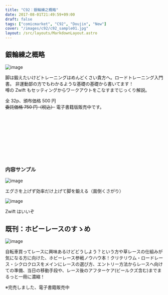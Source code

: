 ```yaml
---
title: "C92：銀輪練之概略"
date: 2017-08-01T21:49:59+09:00
draft: false
tags: ["comicmarket", "C92", "Doujin", "New"]
cover: "/images/c92/c92_sample01.jpg"
layout: /src/layouts/MarkdownLayout.astro
---
```


## 銀輪練之概略

![image](/images/c92/c92_sample01.jpg)

脚は鍛えたいけどトレーニングはめんどくさい貴方へ。ロードトレーニング入門書。 非運動部の方でもわかるような基礎の基礎から書いてます！\
噂の Zwift もセッティングからワークアウトをこなすまでじっくり解説。

全 32p、頒布価格 500 円\
~~委託価格 750 円（税込）~~
電子書籍版販売中です。

<div class="iframely-embed"><div class="iframely-responsive" style="height: 140px; padding-bottom: 0;"><a href="https://amzn.to/3aq76Hw" data-iframely-url="//cdn.iframe.ly/2tFaj3f?iframe=card-small"></a></div></div>

### 内容サンプル

![image](/images/c92/c92_sample02.jpg)

エグさを上げず効率だけ上げて脚を鍛える（面倒くさがり）

![image](/images/c92/c92_sample03.jpg)

Zwift はいいぞ

## 既刊：ホビーレースのすゝめ

![image](/images/c90/c90_sample01.png)

自転車買ってレースに興味あるけどどうしよう？という方や草レースの仕組みが気になる方に向けた、ホビーレース参戦ノウハウ本！クリテリウム・ロードレース・シクロクロスをメインにレースの選び方、エントリー方法からレースへ向けての準備、当日の移動手段や、レース後のアフターケア(ビールクズ含む)までまるっと一冊に濃縮！

※完売しました、電子書籍販売中

<div class="iframely-embed"><div class="iframely-responsive" style="height: 140px; padding-bottom: 0;"><a href="https://amzn.to/2NJXuNU" data-iframely-url="//cdn.iframe.ly/KZ9irLe?iframe=card-small"></a></div></div>
